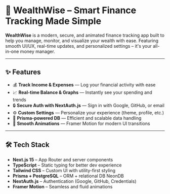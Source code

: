 # 💼 WealthWise – Smart Finance Tracking Made Simple

**WealthWise** is a modern, secure, and animated finance tracking app built to help you manage, monitor, and visualize your wealth with ease. Featuring smooth UI/UX, real-time updates, and personalized settings – it's your all-in-one money manager.

---

## ✨ Features

- 💰 **Track Income & Expenses** — Log your financial activity with ease  
- 📈 **Real-time Balance & Graphs** — Instantly see your spending and trends  
- 🔒 **Secure Auth with NextAuth.js** — Sign in with Google, GitHub, or email  
- ⚙️ **Custom Settings** — Personalize your experience (theme, profile, etc.)  
- 🧠 **Prisma-powered DB** — Efficient and scalable data handling  
- 💫 **Smooth Animations** — Framer Motion for modern UI transitions  

---

## 🛠️ Tech Stack

- **Next.js 15** – App Router and server components  
- **TypeScript** – Static typing for better dev experience  
- **Tailwind CSS** – Custom UI with utility-first styling  
- **Prisma + PostgreSQL** – ORM + relational DB NeonDB
- **NextAuth.js** – Authentication (Google, GitHub, Credentials)  
- **Framer Motion** – Seamless and fluid animations  

